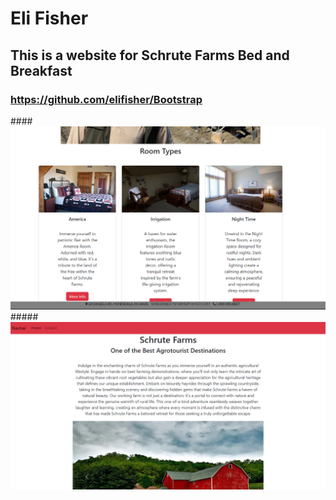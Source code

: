 # Eli Fisher
## This is a website for Schrute Farms Bed and Breakfast
### https://github.com/elifisher/Bootstrap
####![Alt text](<Screenshot 2023-11-20 190250.png>)
#####![Alt text](<Screenshot 2023-11-20 190240.png>)